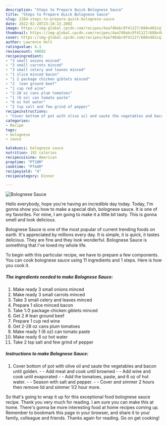 ```yaml
---
description: "Steps to Prepare Quick Bolognese Sauce"
title: "Steps to Prepare Quick Bolognese Sauce"
slug: 2284-steps-to-prepare-quick-bolognese-sauce
date: 2022-02-28T23:18:23.280Z
image: https://img-global.cpcdn.com/recipes/4aa740abc9f41127/680x482cq70/bolognese-sauce-recipe-main-photo.jpg
thumbnail: https://img-global.cpcdn.com/recipes/4aa740abc9f41127/680x482cq70/bolognese-sauce-recipe-main-photo.jpg
cover: https://img-global.cpcdn.com/recipes/4aa740abc9f41127/680x482cq70/bolognese-sauce-recipe-main-photo.jpg
author: Lawrence Holt
ratingvalue: 4.1
reviewcount: 48692
recipeingredient:
- "3 small onions minced"
- "3 small carrots minced"
- "3 small celery and leaves minced"
- "1 slice minced bacon"
- "1 2 package chicken giblets minced"
- "2  lean ground beef"
- "1 cup red wine"
- "2-28 oz cans plum tomatoes"
- "1 (6 oz) can tomato paste"
- "6 oz hot water"
- "2 tsp salt and few grind of pepper"
recipeinstructions:
- "Cover bottom of pot with olive oil and saute the vegetables and bacon until golden.  Add meat and cook until browned  Add wine and cook until evaporated  Add the tomatoes, paste, and 6 oz of hot water.  Season with salt and pepper.  Cover and simmer 2 hours then remove lid and simmer 1/2 hour more."
categories:
- Recipe
tags:
- bolognese
- sauce

katakunci: bolognese sauce 
nutrition: 192 calories
recipecuisine: American
preptime: "PT10M"
cooktime: "PT44M"
recipeyield: "4"
recipecategory: Dinner

---
```



![Bolognese Sauce](https://img-global.cpcdn.com/recipes/4aa740abc9f41127/680x482cq70/bolognese-sauce-recipe-main-photo.jpg)

Hello everybody, hope you're having an incredible day today. Today, I'm gonna show you how to make a special dish, bolognese sauce. It is one of my favorites. For mine, I am going to make it a little bit tasty. This is gonna smell and look delicious.



Bolognese Sauce is one of the most popular of current trending foods on earth. It's appreciated by millions every day. It is simple, it is quick, it tastes delicious. They are fine and they look wonderful. Bolognese Sauce is something that I've loved my whole life.


To begin with this particular recipe, we have to prepare a few components. You can cook bolognese sauce using 11 ingredients and 1 steps. Here is how you cook it.

<!--inarticleads1-->

##### The ingredients needed to make Bolognese Sauce:

1. Make ready 3 small onions minced
1. Make ready 3 small carrots minced
1. Take 3 small celery and leaves minced
1. Prepare 1 slice minced bacon
1. Take 1 ⁄2 package chicken giblets minced
1. Get 2 # lean ground beef
1. Prepare 1 cup red wine
1. Get 2-28 oz cans plum tomatoes
1. Make ready 1 (6 oz) can tomato paste
1. Make ready 6 oz hot water
1. Take 2 tsp salt and few grind of pepper




<!--inarticleads2-->

##### Instructions to make Bolognese Sauce:

1. Cover bottom of pot with olive oil and saute the vegetables and bacon until golden. -  - Add meat and cook until browned -  - Add wine and cook until evaporated -  - Add the tomatoes, paste, and 6 oz of hot water. -  - Season with salt and pepper. -  - Cover and simmer 2 hours then remove lid and simmer 1/2 hour more.




So that's going to wrap it up for this exceptional food bolognese sauce recipe. Thank you very much for reading. I am sure you can make this at home. There's gonna be more interesting food at home recipes coming up. Remember to bookmark this page in your browser, and share it to your family, colleague and friends. Thanks again for reading. Go on get cooking!
